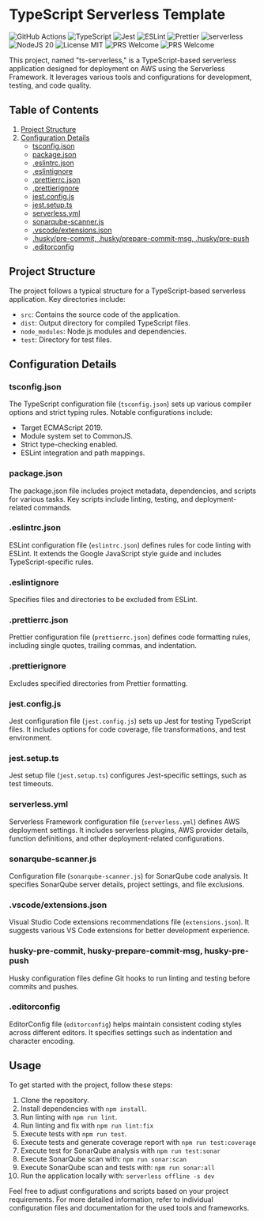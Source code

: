 # TypeScript Serverless Template

![GitHub Actions](https://img.shields.io/badge/github%20actions-%232671E5.svg?style=for-the-badge&logo=githubactions&logoColor=white)
![TypeScript](https://img.shields.io/badge/typescript-%23007ACC.svg?style=for-the-badge&logo=typescript&logoColor=white)
![Jest](https://img.shields.io/badge/-jest-%23C21325?style=for-the-badge&logo=jest&logoColor=white)
![ESLint](https://img.shields.io/badge/ESLint-4B3263?style=for-the-badge&logo=eslint&logoColor=white)
![Prettier](https://img.shields.io/badge/prettier-ff69b4.svg?style=for-the-badge&logo=prettier&logoColor=white)
![serverless](https://img.shields.io/badge/Serverless-red?style=for-the-badge&logo=serverless&logoColor=white)
![NodeJS 20](https://img.shields.io/badge/NODE%2020-green?style=for-the-badge&logo=nodedotjs&logoColor=white)
![License MIT](https://img.shields.io/badge/License%20-MIT-blue?style=for-the-badge)
![PRS Welcome](https://img.shields.io/badge/PRs%20-Welcome-green?style=for-the-badge)
![PRS Welcome](https://img.shields.io/badge/😜%20😍%20Gitmoji-yellow?style=for-the-badge)

This project, named "ts-serverless," is a TypeScript-based serverless application designed for deployment on AWS using the Serverless Framework. It leverages various tools and configurations for development, testing, and code quality.

## Table of Contents

1. [Project Structure](#project-structure)
2. [Configuration Details](#configuration-details)
   - [tsconfig.json](#tsconfigjson)
   - [package.json](#packagejson)
   - [.eslintrc.json](#eslintrcjson)
   - [.eslintignore](#eslintignore)
   - [.prettierrc.json](#prettierrcjson)
   - [.prettierignore](#prettierignore)
   - [jest.config.js](#jestconfigjs)
   - [jest.setup.ts](#jestsetupts)
   - [serverless.yml](#serverlessyml)
   - [sonarqube-scanner.js](#sonarqube-scannerjs)
   - [.vscode/extensions.json](#vscodeextensionsjson)
   - [.husky/pre-commit, .husky/prepare-commit-msg, .husky/pre-push](#husky-pre-commit-prepare-commit-msg-pre-push)
   - [.editorconfig](#editorconfig)

## Project Structure

The project follows a typical structure for a TypeScript-based serverless application. Key directories include:

- `src`: Contains the source code of the application.
- `dist`: Output directory for compiled TypeScript files.
- `node_modules`: Node.js modules and dependencies.
- `test`: Directory for test files.

## Configuration Details

### tsconfig.json

The TypeScript configuration file (`tsconfig.json`) sets up various compiler options and strict typing rules. Notable configurations include:

- Target ECMAScript 2019.
- Module system set to CommonJS.
- Strict type-checking enabled.
- ESLint integration and path mappings.

### package.json

The package.json file includes project metadata, dependencies, and scripts for various tasks. Key scripts include linting, testing, and deployment-related commands.

### .eslintrc.json

ESLint configuration file (`eslintrc.json`) defines rules for code linting with ESLint. It extends the Google JavaScript style guide and includes TypeScript-specific rules.

### .eslintignore

Specifies files and directories to be excluded from ESLint.

### .prettierrc.json

Prettier configuration file (`prettierrc.json`) defines code formatting rules, including single quotes, trailing commas, and indentation.

### .prettierignore

Excludes specified directories from Prettier formatting.

### jest.config.js

Jest configuration file (`jest.config.js`) sets up Jest for testing TypeScript files. It includes options for code coverage, file transformations, and test environment.

### jest.setup.ts

Jest setup file (`jest.setup.ts`) configures Jest-specific settings, such as test timeouts.

### serverless.yml

Serverless Framework configuration file (`serverless.yml`) defines AWS deployment settings. It includes serverless plugins, AWS provider details, function definitions, and other deployment-related configurations.

### sonarqube-scanner.js

Configuration file (`sonarqube-scanner.js`) for SonarQube code analysis. It specifies SonarQube server details, project settings, and file exclusions.

### .vscode/extensions.json

Visual Studio Code extensions recommendations file (`extensions.json`). It suggests various VS Code extensions for better development experience.

### husky-pre-commit, husky-prepare-commit-msg, husky-pre-push

Husky configuration files define Git hooks to run linting and testing before commits and pushes.

### .editorconfig

EditorConfig file (`editorconfig`) helps maintain consistent coding styles across different editors. It specifies settings such as indentation and character encoding.

## Usage

To get started with the project, follow these steps:

1. Clone the repository.
2. Install dependencies with `npm install`.
3. Run linting with `npm run lint`.
4. Run linting and fix with `npm run lint:fix`
5. Execute tests with `npm run test`.
6. Execute tests and generate coverage report with `npm run test:coverage`
7. Execute test for SonarQube analysis with `npm run test:sonar`
8. Execute SonarQube scan with: `npm run sonar:scan`
9. Execute SonarQube scan and tests with: `npm run sonar:all`
10. Run the application locally with: `serverless offline -s dev`

Feel free to adjust configurations and scripts based on your project requirements. For more detailed information, refer to individual configuration files and documentation for the used tools and frameworks.
